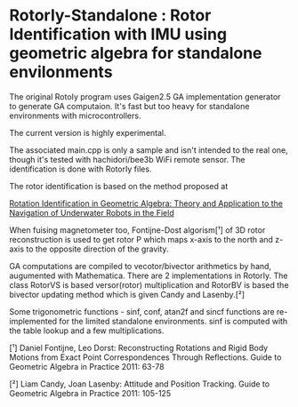 # RotorIy-Standalone : Rotor Identification with IMU using geometric algebra for standalone envilonments

The original RotoIy program uses Gaigen2.5 GA implementation generator to generate GA computaion. It's fast but too heavy for standalone environments with microcontrollers.

The current version is highly experimental.

The associated main.cpp is only a sample and isn't intended to the real one, though it's tested with hachidori/bee3b WiFi remote sensor. The identification is done with RotorIy files.

The rotor identification is based on the method proposed at

[Rotation Identification in Geometric Algebra: Theory and Application to the Navigation of Underwater Robots in the Field](https://pdfs.semanticscholar.org/b2a3/a6b7221b215840a7f910179665c8419b0ec0.pdf)

When fuising magnetometer too, Fontijne-Dost algorism[¹] of 3D rotor reconstruction is used to get rotor P which maps x-axis to the north and z-axis to the opposite direction of the gravity.

GA computations are compiled to vecotor/bivector arithmetics by hand, augumented with Mathematica. There are 2 implementations in RotorIy. The class RotorVS is based versor(rotor) multiplication and RotorBV is based the bivector updating method which is given Candy and Lasenby.[²]

Some trigonometric functions - sinf, conf, atan2f and sincf functions are re-implemented for the limited standalone environments. sinf is computed with the table lookup and a few multiplications.

[¹] Daniel Fontijne, Leo Dorst: Reconstructing Rotations and Rigid Body Motions from Exact Point Correspondences Through Reflections. Guide to Geometric Algebra in Practice 2011: 63-78

[²] Liam Candy, Joan Lasenby: Attitude and Position Tracking. Guide to Geometric Algebra in Practice 2011: 105-125
